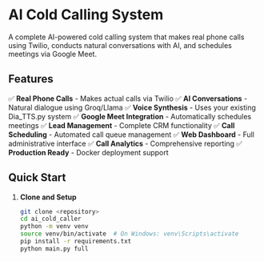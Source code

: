 # AI Cold Calling System

A complete AI-powered cold calling system that makes real phone calls using Twilio, conducts natural conversations with AI, and schedules meetings via Google Meet.

## Features

✅ **Real Phone Calls** - Makes actual calls via Twilio
✅ **AI Conversations** - Natural dialogue using Groq/Llama
✅ **Voice Synthesis** - Uses your existing Dia_TTS.py system
✅ **Google Meet Integration** - Automatically schedules meetings
✅ **Lead Management** - Complete CRM functionality
✅ **Call Scheduling** - Automated call queue management
✅ **Web Dashboard** - Full administrative interface
✅ **Call Analytics** - Comprehensive reporting
✅ **Production Ready** - Docker deployment support

## Quick Start

1. **Clone and Setup**
   ```bash
   git clone <repository>
   cd ai_cold_caller
   python -m venv venv
   source venv/bin/activate  # On Windows: venv\Scripts\activate
   pip install -r requirements.txt
   python main.py full